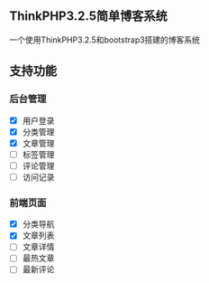 ## ThinkPHP3.2.5简单博客系统

一个使用ThinkPHP3.2.5和bootstrap3搭建的博客系统

## 支持功能

### 后台管理

- [x] 用户登录
- [X] 分类管理
- [x] 文章管理
- [ ] 标签管理
- [ ] 评论管理
- [ ] 访问记录

### 前端页面

- [x] 分类导航
- [x] 文章列表
- [ ] 文章详情
- [ ] 最热文章
- [ ] 最新评论